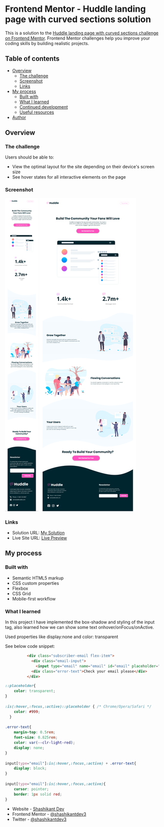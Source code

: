# Frontend Mentor - Huddle landing page with curved sections solution

This is a solution to the [Huddle landing page with curved sections challenge on Frontend Mentor](https://www.frontendmentor.io/challenges/huddle-landing-page-with-curved-sections-5ca5ecd01e82137ec91a50f2). Frontend Mentor challenges help you improve your coding skills by building realistic projects. 

## Table of contents

- [Overview](#overview)
  - [The challenge](#the-challenge)
  - [Screenshot](#screenshot)
  - [Links](#links)
- [My process](#my-process)
  - [Built with](#built-with)
  - [What I learned](#what-i-learned)
  - [Continued development](#continued-development)
  - [Useful resources](#useful-resources)
- [Author](#author)


## Overview

### The challenge

Users should be able to:

- View the optimal layout for the site depending on their device's screen size
- See hover states for all interactive elements on the page

### Screenshot

![](./screenshot-mobile.png)
![](./screenshot-desktop.png)


### Links

- Solution URL: [My Solution](https://github.com/shashikantdev3/FrontendMentor-huddle-landing-page-with-curved-sections-master)
- Live Site URL: [Live Preview](https://shashikantdev3.github.io/FrontendMentor-huddle-landing-page-with-curved-sections-master/)

## My process

### Built with

- Semantic HTML5 markup
- CSS custom properties
- Flexbox
- CSS Grid
- Mobile-first workflow

### What I learned

In this project I have implemented the box-shadow and styling of the input tag, also learned how we can show some text onhover/onFocus/onActive.

Used properties like display:none and color: transparent

See below code snippet:

```html
          <div class="subscriber-email flex-item">
            <div class="email-input">
              <input type="email" name="email" id="email" placeholder="john#mail.com">
            <div class="error-text">Check your email please</div>
          </div>
```
```css
::placeholder{
    color: transparent;
}

:is(:hover,:focus,:active)::placeholder { /* Chrome/Opera/Safari */
    color: #999;
  }

.error-text{
    margin-top: 0.5rem;
    font-size: 0.825rem;
    color: var(--clr-light-red);
    display: none;
}

input[type="email"]:is(:hover,:focus,:active) + .error-text{
    display: block;
}

input[type="email"]:is(:hover,:focus,:active){
    cursor: pointer;
    border: 1px solid red;
}
```


- Website - [Shashikant Dev](https://www.your-site.com)
- Frontend Mentor - [@shashikantdev3](https://www.frontendmentor.io/profile/shashikantdev3)
- Twitter - [@shashikantdev3](https://www.twitter.com/shashikantdev3)
